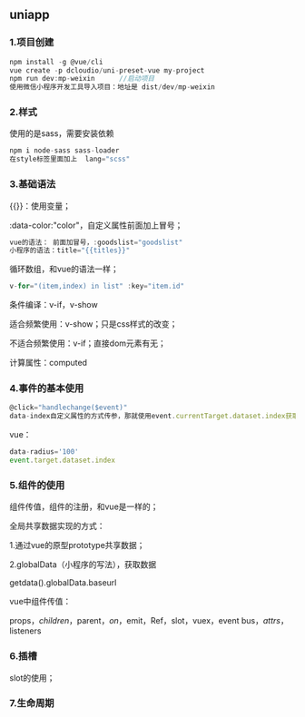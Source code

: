## uniapp

### 1.项目创建

```js
npm install -g @vue/cli
vue create -p dcloudio/uni-preset-vue my-project
npm run dev:mp-weixin      //启动项目
使用微信小程序开发工具导入项目：地址是 dist/dev/mp-weixin
```

### 2.样式

使用的是sass，需要安装依赖

```js
npm i node-sass sass-loader
在style标签里面加上  lang="scss"
```

### 3.基础语法

{{}}：使用变量；

:data-color:"color"，自定义属性前面加上冒号；

```js
vue的语法： 前面加冒号，:goodslist="goodslist"
小程序的语法：title="{{titles}}"
```



循环数组，和vue的语法一样；

```js
v-for="(item,index) in list" :key="item.id"
```



条件编译：v-if，v-show

适合频繁使用：v-show；只是css样式的改变；

不适合频繁使用：v-if；直接dom元素有无；



计算属性：computed

### 4.事件的基本使用

```js
@click="handlechange($event)"
data-index自定义属性的方式传参，那就使用event.currentTarget.dataset.index获取属性（小程序写法）
```

vue：

```js
data-radius='100'
event.target.dataset.index
```

### 5.组件的使用

组件传值，组件的注册，和vue是一样的；

全局共享数据实现的方式：

1.通过vue的原型prototype共享数据；

2.globalData（小程序的写法），获取数据

getdata().globalData.baseurl



vue中组件传值：

props，$children，$parent，$on，$emit，Ref，slot，vuex，event bus，$attrs，$listeners



### 6.插槽

slot的使用；



### 7.生命周期







